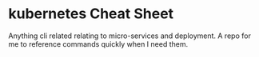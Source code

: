 # kubernetes Cheat Sheet
 Anything cli related relating to micro-services and deployment. A repo for me to reference commands quickly when I need them. 
